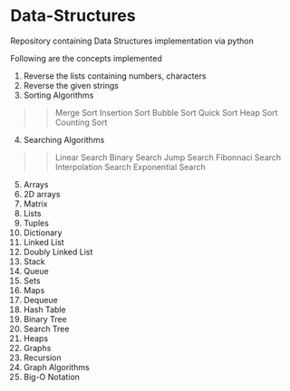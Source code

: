 # Data-Structures
Repository containing Data Structures implementation via python

Following are the concepts implemented
1. Reverse the lists containing numbers, characters
2. Reverse the given strings
3. Sorting Algorithms
  >> Merge Sort
  >> Insertion Sort
  >> Bubble Sort
  >> Quick Sort
  >> Heap Sort
  >> Counting Sort
4. Searching Algorithms
  >> Linear Search
  >> Binary Search
  >> Jump Search
  >> Fibonnaci Search
  >> Interpolation Search
  >> Exponential Search
5. Arrays
6. 2D arrays
7. Matrix
8. Lists
9. Tuples
10. Dictionary
11. Linked List
12. Doubly Linked List
13. Stack
14. Queue
15. Sets
16. Maps
17. Dequeue
18. Hash Table
19. Binary Tree
20. Search Tree
21. Heaps
22. Graphs
23. Recursion
24. Graph Algorithms
25. Big-O Notation
